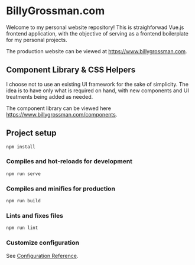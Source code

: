 # BillyGrossman.com

Welcome to my personal website repository! This is straighforwad Vue.js frontend application, with the
objective of serving as a frontend boilerplate for my personal projects.

The production website can be viewed at https://www.billygrossman.com.

## Component Library & CSS Helpers

I choose not to use an existing UI framework for the sake of simplicity. The idea is to have only what is required on hand, with new components and UI treatments being added as needed.

The component library can be viewed here https://www.billygrossman.com/components.

## Project setup

```
npm install
```

### Compiles and hot-reloads for development

```
npm run serve
```

### Compiles and minifies for production

```
npm run build
```

### Lints and fixes files

```
npm run lint
```

### Customize configuration

See [Configuration Reference](https://cli.vuejs.org/config/).
